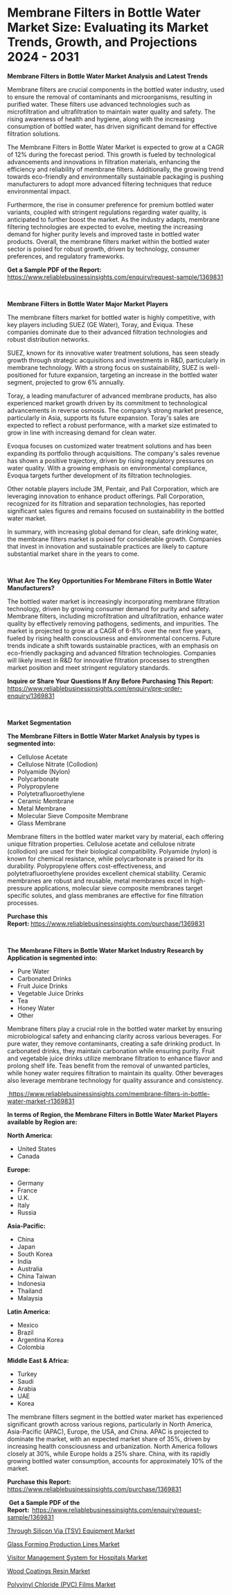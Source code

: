<p><h1>Membrane Filters in Bottle Water Market Size: Evaluating its Market Trends, Growth, and Projections 2024 - 2031</h1></p><p><strong>Membrane Filters in Bottle Water Market Analysis and Latest Trends</strong></p>
<p><p>Membrane filters are crucial components in the bottled water industry, used to ensure the removal of contaminants and microorganisms, resulting in purified water. These filters use advanced technologies such as microfiltration and ultrafiltration to maintain water quality and safety. The rising awareness of health and hygiene, along with the increasing consumption of bottled water, has driven significant demand for effective filtration solutions.</p><p>The Membrane Filters in Bottle Water Market is expected to grow at a CAGR of 12% during the forecast period. This growth is fueled by technological advancements and innovations in filtration materials, enhancing the efficiency and reliability of membrane filters. Additionally, the growing trend towards eco-friendly and environmentally sustainable packaging is pushing manufacturers to adopt more advanced filtering techniques that reduce environmental impact. </p><p>Furthermore, the rise in consumer preference for premium bottled water variants, coupled with stringent regulations regarding water quality, is anticipated to further boost the market. As the industry adapts, membrane filtering technologies are expected to evolve, meeting the increasing demand for higher purity levels and improved taste in bottled water products. Overall, the membrane filters market within the bottled water sector is poised for robust growth, driven by technology, consumer preferences, and regulatory frameworks.</p></p>
<p><strong>Get a Sample PDF of the Report:&nbsp;</strong> <a href="https://www.reliablebusinessinsights.com/enquiry/request-sample/1369831?utm_campaign=950&utm_medium=2&utm_source=Github&utm_content=ia&utm_term=06122024&utm_id=membrane-filters-in-bottle-water">https://www.reliablebusinessinsights.com/enquiry/request-sample/1369831</a></p>
<p>&nbsp;</p>
<p><strong>Membrane Filters in Bottle Water Major Market Players</strong></p>
<p><p>The membrane filters market for bottled water is highly competitive, with key players including SUEZ (GE Water), Toray, and Eviqua. These companies dominate due to their advanced filtration technologies and robust distribution networks.</p><p>SUEZ, known for its innovative water treatment solutions, has seen steady growth through strategic acquisitions and investments in R&D, particularly in membrane technology. With a strong focus on sustainability, SUEZ is well-positioned for future expansion, targeting an increase in the bottled water segment, projected to grow 6% annually.</p><p>Toray, a leading manufacturer of advanced membrane products, has also experienced market growth driven by its commitment to technological advancements in reverse osmosis. The company’s strong market presence, particularly in Asia, supports its future expansion. Toray's sales are expected to reflect a robust performance, with a market size estimated to grow in line with increasing demand for clean water.</p><p>Evoqua focuses on customized water treatment solutions and has been expanding its portfolio through acquisitions. The company's sales revenue has shown a positive trajectory, driven by rising regulatory pressures on water quality. With a growing emphasis on environmental compliance, Evoqua targets further development of its filtration technologies.</p><p>Other notable players include 3M, Pentair, and Pall Corporation, which are leveraging innovation to enhance product offerings. Pall Corporation, recognized for its filtration and separation technologies, has reported significant sales figures and remains focused on sustainability in the bottled water market.</p><p>In summary, with increasing global demand for clean, safe drinking water, the membrane filters market is poised for considerable growth. Companies that invest in innovation and sustainable practices are likely to capture substantial market share in the years to come.</p></p>
<p>&nbsp;</p>
<p><strong>What Are The Key Opportunities For Membrane Filters in Bottle Water Manufacturers?</strong></p>
<p><p>The bottled water market is increasingly incorporating membrane filtration technology, driven by growing consumer demand for purity and safety. Membrane filters, including microfiltration and ultrafiltration, enhance water quality by effectively removing pathogens, sediments, and impurities. The market is projected to grow at a CAGR of 6-8% over the next five years, fueled by rising health consciousness and environmental concerns. Future trends indicate a shift towards sustainable practices, with an emphasis on eco-friendly packaging and advanced filtration technologies. Companies will likely invest in R&D for innovative filtration processes to strengthen market position and meet stringent regulatory standards.</p></p>
<p><strong>Inquire or Share Your Questions If Any Before Purchasing This Report:</strong> <a href="https://www.reliablebusinessinsights.com/enquiry/pre-order-enquiry/1369831?utm_campaign=950&utm_medium=2&utm_source=Github&utm_content=ia&utm_term=06122024&utm_id=membrane-filters-in-bottle-water">https://www.reliablebusinessinsights.com/enquiry/pre-order-enquiry/1369831</a></p>
<p>&nbsp;</p>
<p><strong>Market Segmentation</strong></p>
<p><strong>The Membrane Filters in Bottle Water Market Analysis by types is segmented into:</strong></p>
<p><ul><li>Cellulose Acetate</li><li>Cellulose Nitrate (Collodion)</li><li>Polyamide (Nylon)</li><li>Polycarbonate</li><li>Polypropylene</li><li>Polytetrafluoroethylene</li><li>Ceramic Membrane</li><li>Metal Membrane</li><li>Molecular Sieve Composite Membrane</li><li>Glass Membrane</li></ul></p>
<p><p>Membrane filters in the bottled water market vary by material, each offering unique filtration properties. Cellulose acetate and cellulose nitrate (collodion) are used for their biological compatibility. Polyamide (nylon) is known for chemical resistance, while polycarbonate is praised for its durability. Polypropylene offers cost-effectiveness, and polytetrafluoroethylene provides excellent chemical stability. Ceramic membranes are robust and reusable, metal membranes excel in high-pressure applications, molecular sieve composite membranes target specific solutes, and glass membranes are effective for fine filtration processes.</p></p>
<p><strong>Purchase this Report:&nbsp;</strong><a href="https://www.reliablebusinessinsights.com/purchase/1369831?utm_campaign=950&utm_medium=2&utm_source=Github&utm_content=ia&utm_term=06122024&utm_id=membrane-filters-in-bottle-water">https://www.reliablebusinessinsights.com/purchase/1369831</a></p>
<p>&nbsp;</p>
<p><strong>The Membrane Filters in Bottle Water Market Industry Research by Application is segmented into:</strong></p>
<p><ul><li>Pure Water</li><li>Carbonated Drinks</li><li>Fruit Juice Drinks</li><li>Vegetable Juice Drinks</li><li>Tea</li><li>Honey Water</li><li>Other</li></ul></p>
<p><p>Membrane filters play a crucial role in the bottled water market by ensuring microbiological safety and enhancing clarity across various beverages. For pure water, they remove contaminants, creating a safe drinking product. In carbonated drinks, they maintain carbonation while ensuring purity. Fruit and vegetable juice drinks utilize membrane filtration to enhance flavor and prolong shelf life. Teas benefit from the removal of unwanted particles, while honey water requires filtration to maintain its quality. Other beverages also leverage membrane technology for quality assurance and consistency.</p></p>
<p><a href="https://www.reliablebusinessinsights.com/membrane-filters-in-bottle-water-market-r1369831?utm_campaign=950&utm_medium=2&utm_source=Github&utm_content=ia&utm_term=06122024&utm_id=membrane-filters-in-bottle-water">&nbsp;https://www.reliablebusinessinsights.com/membrane-filters-in-bottle-water-market-r1369831</a></p>
<p><strong>In terms of Region, the Membrane Filters in Bottle Water Market Players available by Region are:</strong></p>
<p>
    <p> <strong> North America: </strong>
        <ul>
            <li>United States</li>
            <li>Canada</li>
        </ul>
        </p> 
    <p> <strong> Europe: </strong>
        <ul>
            <li>Germany</li>
            <li>France</li>
            <li>U.K.</li>
            <li>Italy</li>
            <li>Russia</li>
        </ul>
        </p> 
    <p> <strong> Asia-Pacific: </strong>
        <ul>
            <li>China</li>
            <li>Japan</li>
            <li>South Korea</li>
            <li>India</li>
            <li>Australia</li>
            <li>China Taiwan</li>
            <li>Indonesia</li>
            <li>Thailand</li>
            <li>Malaysia</li>
        </ul>
        </p> 
    <p> <strong> Latin America: </strong>
        <ul>
            <li>Mexico</li>
            <li>Brazil</li>
            <li>Argentina Korea</li>
            <li>Colombia</li>
        </ul>
        </p> 
    <p> <strong> Middle East & Africa: </strong>
        <ul>
            <li>Turkey</li>
            <li>Saudi</li>
            <li>Arabia</li>
            <li>UAE</li>
            <li>Korea</li>
        </ul>
    </p>
    </p>
<p><p>The membrane filters segment in the bottled water market has experienced significant growth across various regions, particularly in North America, Asia-Pacific (APAC), Europe, the USA, and China. APAC is projected to dominate the market, with an expected market share of 35%, driven by increasing health consciousness and urbanization. North America follows closely at 30%, while Europe holds a 25% share. China, with its rapidly growing bottled water consumption, accounts for approximately 10% of the market.</p></p>
<p><strong>Purchase this Report: </strong><a href="https://www.reliablebusinessinsights.com/purchase/1369831?utm_campaign=950&utm_medium=2&utm_source=Github&utm_content=ia&utm_term=06122024&utm_id=membrane-filters-in-bottle-water">https://www.reliablebusinessinsights.com/purchase/1369831</a></p>
<p>&nbsp;<strong>Get a Sample PDF of the Report:&nbsp;&nbsp;</strong><a href="https://www.reliablebusinessinsights.com/enquiry/request-sample/1369831?utm_campaign=950&utm_medium=2&utm_source=Github&utm_content=ia&utm_term=06122024&utm_id=membrane-filters-in-bottle-water">https://www.reliablebusinessinsights.com/enquiry/request-sample/1369831</a></p>
<p><strong></strong></p>
<p><p><a href="https://issuu.com/reportprime-2/docs/through-silicon-via-tsv-equipment-market-size-2030?utm_campaign=950&utm_medium=2&utm_source=Github&utm_content=ia&utm_term=06122024&utm_id=membrane-filters-in-bottle-water">Through Silicon Via (TSV) Equipment Market</a></p><p><a href="https://issuu.com/reportprime-2/docs/glass-forming-production-lines-market-size-2030.pp?utm_campaign=950&utm_medium=2&utm_source=Github&utm_content=ia&utm_term=06122024&utm_id=membrane-filters-in-bottle-water">Glass Forming Production Lines Market</a></p><p><a href="https://www.linkedin.com/pulse/visitor-management-system-hospitals-market-trend-analysis-zq92e?utm_campaign=950&utm_medium=2&utm_source=Github&utm_content=ia&utm_term=06122024&utm_id=membrane-filters-in-bottle-water">Visitor Management System for Hospitals Market</a></p><p><a href="https://github.com/osbornrdaflalo/Market-Research-Report-List-1/blob/main/wood-coatings-resin-market.md?utm_campaign=950&utm_medium=2&utm_source=Github&utm_content=ia&utm_term=06122024&utm_id=membrane-filters-in-bottle-water">Wood Coatings Resin Market</a></p><p><a href="https://github.com/lashaunm5st/Market-Research-Report-List-1/blob/main/polyvinyl-chloride-pvc-films-market.md?utm_campaign=950&utm_medium=2&utm_source=Github&utm_content=ia&utm_term=06122024&utm_id=membrane-filters-in-bottle-water">Polyvinyl Chloride (PVC) Films Market</a></p></p>